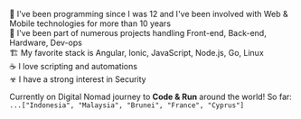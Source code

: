 👶 I've been programming since I was 12 and I've been involved with Web & Mobile technologies for more than 10 years  
🔨 I've been part of numerous projects handling Front-end, Back-end, Hardware, Dev-ops  
🏗 My favorite stack is Angular, Ionic, JavaScript, Node.js, Go, Linux  
☕ I love scripting and automations  
☣ I have a strong interest in Security  
  
  
Currently on Digital Nomad journey to **Code & Run** around the world! So far: `...["Indonesia", "Malaysia", "Brunei", "France", "Cyprus"]`
